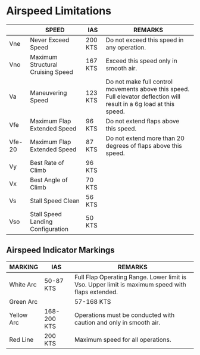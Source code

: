 <!--- Adapted from Roberta Ann Hegy's POH for RV-7 N2447A --->

# Airspeed Limitations 

|     |SPEED|IAS  |REMARKS|
|-----|-----|----------|-------|
|Vne  |Never Exceed Speed|200 KTS|Do not exceed this speed in any operation.|
|Vno  |Maximum Structural Cruising Speed|167 KTS|Exceed this speed only in smooth air.|
|Va   |Maneuvering Speed|123 KTS|Do not make full control movements above this speed.  Full elevator deflection will result in a 6g load at this speed.|
|Vfe|Maximum Flap Extended Speed|96 KTS|Do not extend flaps above this speed.|
|Vfe-20|Maximum Flap Extended Speed|87 KTS|Do not extend more than 20 degrees of flaps above this speed.|
|Vy   |Best Rate of Climb|96 KTS||
|Vx   |Best Angle of Climb|70 KTS||
|Vs   |Stall Speed Clean|56 KTS||
|Vso  |Stall Speed Landing Configuration|50 KTS||

## Airspeed Indicator Markings

|MARKING|IAS  |REMARKS|
|-------|-----|-------|
|White Arc|50-87 KTS|Full Flap Operating Range. Lower limit is Vso. Upper limit is maximum speed with flaps extended.|
|Green Arc||57-168 KTS|Normal Operating Range. Lower limit is Vs. Upper limit is maximum structural cruising speed.|
|Yellow Arc|168-200 KTS|Operations must be conducted with caution and only in smooth air.|
|Red Line|200 KTS|Maximum speed for all operations.|
